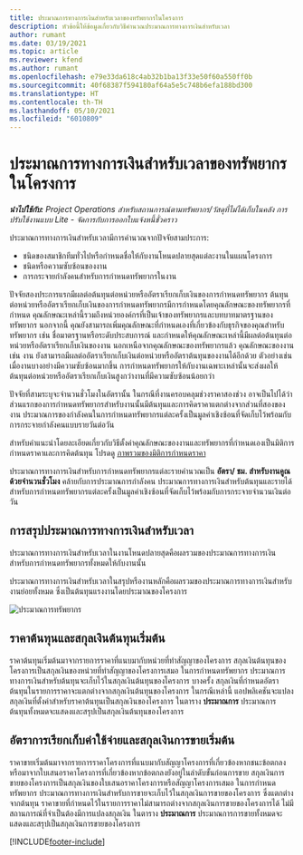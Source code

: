 ```yaml
---
title: ประมาณการทางการเงินสำหรับเวลาของทรัพยากรในโครงการ
description: หัวข้อนี้ให้ข้อมูลเกี่ยวกับวิธีคำนวณประมาณการทางการเงินสำหรับเวลา
author: rumant
ms.date: 03/19/2021
ms.topic: article
ms.reviewer: kfend
ms.author: rumant
ms.openlocfilehash: e79e33da618c4ab32b1ba13f33e50f60a550ff0b
ms.sourcegitcommit: 40f68387f594180af64a5e5c748b6efa188bd300
ms.translationtype: HT
ms.contentlocale: th-TH
ms.lasthandoff: 05/10/2021
ms.locfileid: "6010809"
---
```

# <a name="financial-estimates-for-resource-time-on-projects"></a>ประมาณการทางการเงินสำหรับเวลาของทรัพยากรในโครงการ

_**นำไปใช้กับ:** Project Operations สำหรับสถานการณ์ตามทรัพยากร/วัสดุที่ไม่ได้เก็บในคลัง การปรับใช้งานแบบ Lite - จัดการกับการออกใบแจ้งหนี้ชั่วคราว_

ประมาณการทางการเงินสำหรับเวลามีการคำนวณจากปัจจัยสามประการ: 

- ชนิดของสมาชิกทีมทั่วไปหรือกำหนดชื่อให้กับงานโหนดปลายสุดแต่ละงานในแผนโครงการ 
- ชนิดหรือความซับซ้อนของงาน
- การกระจายกำลังคนสำหรับการกำหนดทรัพยากรในงาน 

ปัจจัยสองประการแรกมีผลต่อต้นทุนต่อหน่วยหรืออัตราเรียกเก็บเงินของการกำหนดทรัพยากร ต้นทุนต่อหน่วยหรืออัตราเรียกเก็บเงินของการกำหนดทรัพยากรมีการกำหนดโดยคุณลักษณะของทรัพยากรที่กำหนด คุณลักษณะเหล่านี้รวมถึงหน่วยองค์กรที่เป็นเจ้าของทรัพยากรและบทบาทมาตรฐานของทรัพยากร นอกจากนี้ คุณยังสามารถเพิ่มคุณลักษณะที่กำหนดเองที่เกี่ยวข้องกับธุรกิจของคุณสำหรับทรัพยากร เช่น ชื่อมาตรฐานหรือระดับประสบการณ์ และกำหนดให้คุณลักษณะเหล่านี้มีผลต่อต้นทุนต่อหน่วยหรืออัตราเรียกเก็บเงินของงาน
นอกเหนือจากคุณลักษณะของทรัพยากรแล้ว คุณลักษณะของงาน เช่น งาน ยังสามารถมีผลต่ออัตราเรียกเก็บเงินต่อหน่วยหรืออัตราต้นทุนของงานได้อีกด้วย ตัวอย่างเช่น เมื่องานบางอย่างมีความซับซ้อนมากขึ้น การกำหนดทรัพยากรให้กับงานเฉพาะเหล่านั้นจะส่งผลให้ต้นทุนต่อหน่วยหรืออัตราเรียกเก็บเงินสูงกว่างานที่มีความซับซ้อนน้อยกว่า   

ปัจจัยที่สามระบุจะจำนวนชั่วโมงในอัตรานั้น ในกรณีที่งานครอบคลุมช่วงราคาสองช่วง อาจเป็นไปได้ว่าส่วนแรกของการกำหนดทรัพยากรสำหรับงานนั้นมีต้นทุนและการคิดราคาแตกต่างจากส่วนที่สองของงาน ประมาณการของกำลังคนในการกำหนดทรัพยากรแต่ละครั้งเป็นมูลค่าเชิงซ้อนที่จัดเก็บไว้พร้อมกับการกระจายกำลังคนแบบรายวันต่อวัน

สำหรับคำแนะนำโดยละเอียดเกี่ยวกับวิธีตั้งค่าคุณลักษณะของงานและทรัพยากรที่กำหนดเองเป็นมิติการกำหนดราคาและการคิดต้นทุน โปรดดู [ภาพรวมของมิติการกำหนดราคา](../pricing-costing/pricing-dimensions-overview.md)

ประมาณการทางการเงินสำหรับการกำหนดทรัพยากรแต่ละรายคำนวณเป็น **อัตรา/ ชม. สำหรับงานคูณด้วยจำนวนชั่วโมง**  คล้ายกับการประมาณการกำลังคน ประมาณการทางการเงินสำหรับต้นทุนและรายได้สำหรับการกำหนดทรัพยากรแต่ละครั้งเป็นมูลค่าเชิงซ้อนที่จัดเก็บไว้พร้อมกับการกระจายจำนวนเงินต่อวัน 

## <a name="summarizing-financial-estimates-for-time"></a>การสรุปประมาณการทางการเงินสำหรับเวลา
ประมาณการทางการเงินสำหรับเวลาในงานโหนดปลายสุดคือผลรวมของประมาณการทางการเงินสำหรับการกำหนดทรัพยากรทั้งหมดให้กับงานนั้น

ประมาณการทางการเงินสำหรับเวลาในสรุปหรืองานหลักคือผลรวมของประมาณการทางการเงินสำหรับงานย่อยทั้งหมด ซึ่งเป็นต้นทุนแรงงานโดยประมาณของโครงการ 

![ประมาณการทรัพยากร](./media/navigation12.png)

## <a name="default-cost-price-and-cost-currency"></a>ราคาต้นทุนและสกุลเงินต้นทุนเริ่มต้น

ราคาต้นทุนเริ่มต้นมาจากรายการราคาที่แนบมากับหน่วยที่ทำสัญญาของโครงการ สกุลเงินต้นทุนของโครงการเป็นสกุลเงินของหน่วยที่ทำสัญญาของโครงการเสมอ ในการกำหนดทรัพยากร ประมาณการทางการเงินสำหรับต้นทุนจะเก็บไว้ในสกุลเงินต้นทุนของโครงการ บางครั้ง สกุลเงินที่กำหนดอัตราต้นทุนในรายการราคาจะแตกต่างจากสกุลเงินต้นทุนของโครงการ ในกรณีเหล่านี้ แอปพลิเคชันจะแปลงสกุลเงินที่ตั้งค่าสำหรับราคาต้นทุนเป็นสกุลเงินของโครงการ ในตาราง **ประมาณการ** ประมาณการต้นทุนทั้งหมดจะแสดงและสรุปเป็นสกุลเงินต้นทุนของโครงการ 

## <a name="default-bill-rate-and-sales-currency"></a>อัตราการเรียกเก็บค่าใช้จ่ายและสกุลเงินการขายเริ่มต้น

ราคาขายเริ่มต้นมาจากรายการราคาโครงการที่แนบมากับสัญญาโครงการที่เกี่ยวข้องหากชนะข้อตกลง หรือมาจากใบเสนอราคาโครงการที่เกี่ยวข้องหากข้อตกลงยังอยู่ในลำดับขั้นก่อนการขาย สกุลเงินการขายของโครงการเป็นสกุลเงินของใบเสนอราคาโครงการหรือสัญญาโครงการเสมอ ในการกำหนดทรัพยากร ประมาณการทางการเงินสำหรับการขายจะเก็บไว้ในสกุลเงินการขายของโครงการ ซึ่งแตกต่างจากต้นทุน ราคาขายที่กำหนดไว้ในรายการราคาไม่สามารถต่างจากสกุลเงินการขายของโครงการได้ ไม่มีสถานการณ์ที่จำเป็นต้องมีการแปลงสกุลเงิน ในตาราง **ประมาณการ** ประมาณการการขายทั้งหมดจะแสดงและสรุปเป็นสกุลเงินการขายของโครงการ 

[!INCLUDE[footer-include](../includes/footer-banner.md)]
